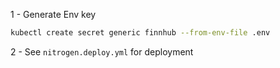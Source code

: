 1 - Generate Env key

```bash
kubectl create secret generic finnhub --from-env-file .env
```

2 - See `nitrogen.deploy.yml` for deployment

